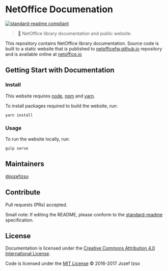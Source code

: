 # NetOffice Documenation

[![standard-readme compliant](https://img.shields.io/badge/readme%20style-standard-green.svg?style=flat-square)](https://github.com/RichardLitt/standard-readme)

> 📗 NetOffice library documentation and public website.

This repository contains NetOffice library documentation.
Source code is built to a static website that is published
to [netofficefw.github.io](https://github.com/NetOfficeFw/netofficefw.github.io)
repository and is available online at [netoffice.io](https://netoffice.io)


## Getting Start with Documentation

### Install

This website requires [node](https://nodejs.org), [npm](https://npmjs.com) and [yarn](https://yarnpkg.com).

To install packages required to build the website, run:

```
yarn install
```

### Usage

To run the website locally, run:

```
gulp serve
```

## Maintainers

[@jozefizso](https://github.com/jozefizso)

## Contribute

Pull requests (PRs) accepted.

Small note: If editing the README, please conform to the [standard-readme](https://github.com/RichardLitt/standard-readme) specification.

## License

Documentation is licensed under the [Creative Commons Attribution 4.0
International License][cc].

Code is licensed under the [MIT License][mit] © 2016-2017 Jozef Izso

[cc]: http://creativecommons.org/licenses/by/4.0/legalcode
[mit]: https://opensource.org/licenses/MIT

